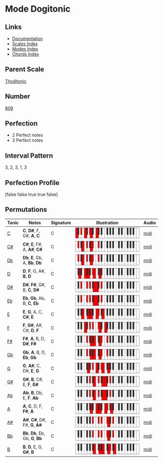 # Mode Dogitonic

## Links

- [Documentation](index.md)
- [Scales Index](Scales.md)
- [Modes Index](Modes.md)
- [Chords Index](Chords.md)

## Parent Scale

[Thoditonic](ScaleThoditonic.md)

## Number

[809](https://ianring.com/musictheory/scales/809)

## Perfection

- 2 Perfect notes
- 3 Perfect notes

## Interval Pattern

3, 2, 3, 1, 3

## Perfection Profile

[false false true true false]

## Permutations

| Tonic | Notes | Signature | Illustration | Audio |
|-------|-------|-----------|--------------|-------|
| [C](ModeCNaturalDogitonic.md) | **C**, **D#**, F, G#, **A**, **C** | C | ![CNaturalDogitonic](ModeCNaturalDogitonic.png) | [midi](https://github.com/edipermadi/music/blob/main/docs/ModeCNaturalDogitonic.mid?raw=true) |
| [C#](ModeCSharpDogitonic.md) | **C#**, **E**, F#, A, **A#**, **C#** | C | ![CSharpDogitonic](ModeCSharpDogitonic.png) | [midi](https://github.com/edipermadi/music/blob/main/docs/ModeCSharpDogitonic.mid?raw=true) |
| [Db](ModeDFlatDogitonic.md) | **Db**, **E**, Gb, A, **Bb**, **Db** | C | ![DFlatDogitonic](ModeDFlatDogitonic.png) | [midi](https://github.com/edipermadi/music/blob/main/docs/ModeDFlatDogitonic.mid?raw=true) |
| [D](ModeDNaturalDogitonic.md) | **D**, **F**, G, A#, **B**, **D** | C | ![DNaturalDogitonic](ModeDNaturalDogitonic.png) | [midi](https://github.com/edipermadi/music/blob/main/docs/ModeDNaturalDogitonic.mid?raw=true) |
| [D#](ModeDSharpDogitonic.md) | **D#**, **F#**, G#, B, **C**, **D#** | C | ![DSharpDogitonic](ModeDSharpDogitonic.png) | [midi](https://github.com/edipermadi/music/blob/main/docs/ModeDSharpDogitonic.mid?raw=true) |
| [Eb](ModeEFlatDogitonic.md) | **Eb**, **Gb**, Ab, B, **C**, **Eb** | C | ![EFlatDogitonic](ModeEFlatDogitonic.png) | [midi](https://github.com/edipermadi/music/blob/main/docs/ModeEFlatDogitonic.mid?raw=true) |
| [E](ModeENaturalDogitonic.md) | **E**, **G**, A, C, **C#**, **E** | C | ![ENaturalDogitonic](ModeENaturalDogitonic.png) | [midi](https://github.com/edipermadi/music/blob/main/docs/ModeENaturalDogitonic.mid?raw=true) |
| [F](ModeFNaturalDogitonic.md) | **F**, **G#**, A#, C#, **D**, **F** | C | ![FNaturalDogitonic](ModeFNaturalDogitonic.png) | [midi](https://github.com/edipermadi/music/blob/main/docs/ModeFNaturalDogitonic.mid?raw=true) |
| [F#](ModeFSharpDogitonic.md) | **F#**, **A**, B, D, **D#**, **F#** | C | ![FSharpDogitonic](ModeFSharpDogitonic.png) | [midi](https://github.com/edipermadi/music/blob/main/docs/ModeFSharpDogitonic.mid?raw=true) |
| [Gb](ModeGFlatDogitonic.md) | **Gb**, **A**, B, D, **Eb**, **Gb** | C | ![GFlatDogitonic](ModeGFlatDogitonic.png) | [midi](https://github.com/edipermadi/music/blob/main/docs/ModeGFlatDogitonic.mid?raw=true) |
| [G](ModeGNaturalDogitonic.md) | **G**, **A#**, C, D#, **E**, **G** | C | ![GNaturalDogitonic](ModeGNaturalDogitonic.png) | [midi](https://github.com/edipermadi/music/blob/main/docs/ModeGNaturalDogitonic.mid?raw=true) |
| [G#](ModeGSharpDogitonic.md) | **G#**, **B**, C#, E, **F**, **G#** | C | ![GSharpDogitonic](ModeGSharpDogitonic.png) | [midi](https://github.com/edipermadi/music/blob/main/docs/ModeGSharpDogitonic.mid?raw=true) |
| [Ab](ModeAFlatDogitonic.md) | **Ab**, **B**, Db, E, **F**, **Ab** | C | ![AFlatDogitonic](ModeAFlatDogitonic.png) | [midi](https://github.com/edipermadi/music/blob/main/docs/ModeAFlatDogitonic.mid?raw=true) |
| [A](ModeANaturalDogitonic.md) | **A**, **C**, D, F, **F#**, **A** | C | ![ANaturalDogitonic](ModeANaturalDogitonic.png) | [midi](https://github.com/edipermadi/music/blob/main/docs/ModeANaturalDogitonic.mid?raw=true) |
| [A#](ModeASharpDogitonic.md) | **A#**, **C#**, D#, F#, **G**, **A#** | C | ![ASharpDogitonic](ModeASharpDogitonic.png) | [midi](https://github.com/edipermadi/music/blob/main/docs/ModeASharpDogitonic.mid?raw=true) |
| [Bb](ModeBFlatDogitonic.md) | **Bb**, **Db**, Eb, Gb, **G**, **Bb** | C | ![BFlatDogitonic](ModeBFlatDogitonic.png) | [midi](https://github.com/edipermadi/music/blob/main/docs/ModeBFlatDogitonic.mid?raw=true) |
| [B](ModeBNaturalDogitonic.md) | **B**, **D**, E, G, **G#**, **B** | C | ![BNaturalDogitonic](ModeBNaturalDogitonic.png) | [midi](https://github.com/edipermadi/music/blob/main/docs/ModeBNaturalDogitonic.mid?raw=true) |

